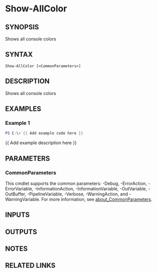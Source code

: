 ﻿---
external help file: PoshFunctions-help.xml
Module Name: poshfunctions
online version:
schema: 2.0.0
---

# Show-AllColor

## SYNOPSIS
Shows all console colors

## SYNTAX

```
Show-AllColor [<CommonParameters>]
```

## DESCRIPTION
Shows all console colors

## EXAMPLES

### Example 1
```powershell
PS C:\> {{ Add example code here }}
```

{{ Add example description here }}

## PARAMETERS

### CommonParameters
This cmdlet supports the common parameters: -Debug, -ErrorAction, -ErrorVariable, -InformationAction, -InformationVariable, -OutVariable, -OutBuffer, -PipelineVariable, -Verbose, -WarningAction, and -WarningVariable. For more information, see [about_CommonParameters](http://go.microsoft.com/fwlink/?LinkID=113216).

## INPUTS

## OUTPUTS

## NOTES

## RELATED LINKS

